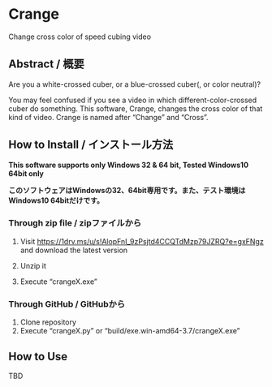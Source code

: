 # Crange
Change cross color of speed cubing video

## Abstract / 概要

Are you a white-crossed cuber, or a blue-crossed cuber(, or color neutral)?

You may feel confused if you see a video in which different-color-crossed cuber do something. This software, Crange, changes the cross color of that kind of video. Crange is named after “Change” and “Cross”.

## How to Install / インストール方法

**This software supports only Windows 32 & 64 bit, Tested Windows10 64bit only**

**このソフトウェアはWindowsの32、64bit専用です。また、テスト環境はWindows10 64bitだけです。**

### Through zip file / zipファイルから

1. Visit https://1drv.ms/u/s!AlopFnI_9zPsjtd4CCQTdMzp79JZRQ?e=gxFNgz and download the latest version

2. Unzip it 

3. Execute “crangeX.exe”

### Through GitHub / GitHubから

1. Clone repository
2. Execute “crangeX.py” or “build/exe.win-amd64-3.7/crangeX.exe”

## How to Use

TBD

